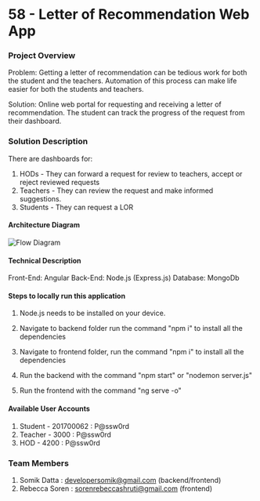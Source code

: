 # 58 - Letter of Recommendation Web App

### Project Overview

Problem: Getting a letter of recommendation can be tedious work for both the student and the teachers.
Automation of this process can make life easier for both the students and teachers.

Solution: Online web portal for requesting and receiving a letter of recommendation. The student can track the progress of the request from their dashboard.


### Solution Description

There are dashboards for:

1. HODs - They can forward a request for review to teachers, accept or reject reviewed requests
2. Teachers - They can review the request and make informed suggestions.
3. Students - They can request a LOR

#### Architecture Diagram

![Flow Diagram](https://i.imgur.com/5LEL5dT.png)

#### Technical Description

Front-End: Angular
Back-End: Node.js (Express.js)
Database: MongoDb

#### Steps to locally run this application

1. Node.js needs to be installed on your device.
2. Navigate to backend folder run the command "npm i" to install all the dependencies
3. Navigate to frontend folder, run the command "npm i" to install all the dependencies

4. Run the backend with the command "npm start" or "nodemon server.js"
5. Run the frontend with the command "ng serve -o"

#### Available User Accounts

1. Student - 201700062 : P@ssw0rd
2. Teacher - 3000 : P@ssw0rd
3. HOD - 4200 : P@ssw0rd

### Team Members

1. Somik Datta : developersomik@gmail.com (backend/frontend)
2. Rebecca Soren : sorenrebeccashruti@gmail.com (frontend)
